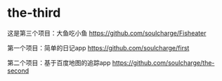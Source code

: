 # the-third

这是第三个项目：大鱼吃小鱼
https://github.com/soulcharge/Fisheater

第一个项目：简单的日记app
https://github.com/soulcharge/first

第二个项目：基于百度地图的追踪app
https://github.com/soulcharge/the-second



